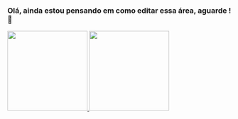 ### Olá, ainda estou pensando em como editar essa  área, aguarde ! 👋

<a href="https://github.com/akiotnk00">
  <img height="180em" src="https://github-readme-stats.vercel.app/api?username=akiotnk00&show_icons=true&theme=dracula&include_all_commits=true&count_private=true"/>
  <img height="180em" src="https://github-readme-stats.vercel.app/api/top-langs/?username=akiotnk00&layout=compact&langs_count=7&theme=dracula"/>
</div>
